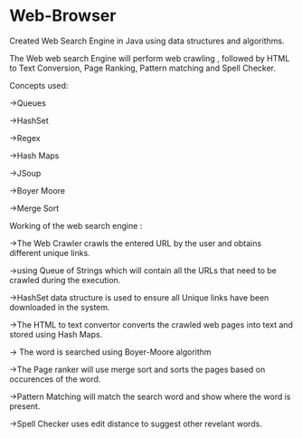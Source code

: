 # Web-Browser
Created Web Search Engine in Java using data structures and algorithms.

The Web web search Engine will perform web crawling , followed by HTML to Text Conversion, Page Ranking, Pattern matching and Spell Checker.

Concepts used:

->Queues

->HashSet

->Regex

->Hash Maps

->JSoup

->Boyer Moore

->Merge Sort

Working of the web search engine :

->The Web Crawler crawls the entered URL by the user and obtains different unique links.

->using Queue of Strings which will contain all the URLs that need to be crawled during the execution.

->HashSet data structure is used to ensure all Unique links have been downloaded in the system.

->The HTML to text convertor converts the crawled web pages into text and stored using Hash Maps.

-> The word is searched using Boyer-Moore algorithm

->The Page ranker will use merge sort and sorts the pages based on occurences of the word.

->Pattern Matching will match the search word and show where the word is present.

->Spell Checker uses edit distance to suggest other revelant words.
